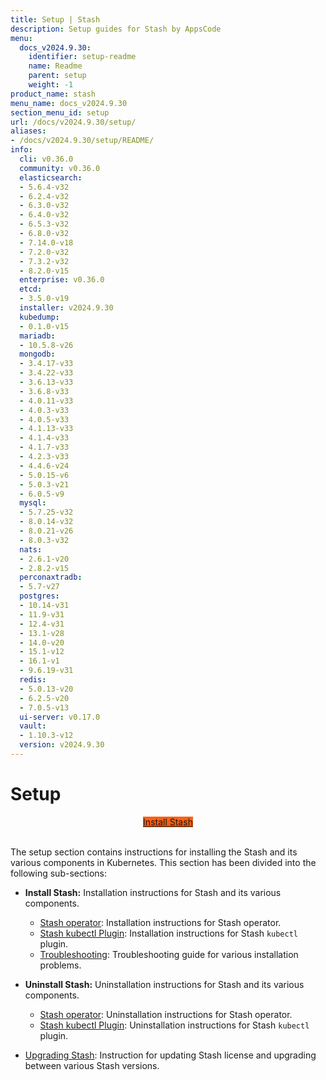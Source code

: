 ```yaml
---
title: Setup | Stash
description: Setup guides for Stash by AppsCode
menu:
  docs_v2024.9.30:
    identifier: setup-readme
    name: Readme
    parent: setup
    weight: -1
product_name: stash
menu_name: docs_v2024.9.30
section_menu_id: setup
url: /docs/v2024.9.30/setup/
aliases:
- /docs/v2024.9.30/setup/README/
info:
  cli: v0.36.0
  community: v0.36.0
  elasticsearch:
  - 5.6.4-v32
  - 6.2.4-v32
  - 6.3.0-v32
  - 6.4.0-v32
  - 6.5.3-v32
  - 6.8.0-v32
  - 7.14.0-v18
  - 7.2.0-v32
  - 7.3.2-v32
  - 8.2.0-v15
  enterprise: v0.36.0
  etcd:
  - 3.5.0-v19
  installer: v2024.9.30
  kubedump:
  - 0.1.0-v15
  mariadb:
  - 10.5.8-v26
  mongodb:
  - 3.4.17-v33
  - 3.4.22-v33
  - 3.6.13-v33
  - 3.6.8-v33
  - 4.0.11-v33
  - 4.0.3-v33
  - 4.0.5-v33
  - 4.1.13-v33
  - 4.1.4-v33
  - 4.1.7-v33
  - 4.2.3-v33
  - 4.4.6-v24
  - 5.0.15-v6
  - 5.0.3-v21
  - 6.0.5-v9
  mysql:
  - 5.7.25-v32
  - 8.0.14-v32
  - 8.0.21-v26
  - 8.0.3-v32
  nats:
  - 2.6.1-v20
  - 2.8.2-v15
  perconaxtradb:
  - 5.7-v27
  postgres:
  - 10.14-v31
  - 11.9-v31
  - 12.4-v31
  - 13.1-v28
  - 14.0-v20
  - 15.1-v12
  - 16.1-v1
  - 9.6.19-v31
  redis:
  - 5.0.13-v20
  - 6.2.5-v20
  - 7.0.5-v13
  ui-server: v0.17.0
  vault:
  - 1.10.3-v12
  version: v2024.9.30
---
```


# Setup

<div style="text-align: center;">
  <a class="button is-info is-medium is-active has-text-weight-normal" href="/docs/v2024.9.30/setup/install/stash/"  style="background:#FC6011; width: 18rem;">Install Stash</a>
</div>
<br>

The setup section contains instructions for installing the Stash and its various components in Kubernetes. This section has been divided into the following sub-sections:

- **Install Stash:** Installation instructions for Stash and its various components.
  - [Stash operator](/docs/v2024.9.30/setup/install/stash/): Installation instructions for Stash operator.
  - [Stash kubectl Plugin](/docs/v2024.9.30/setup/install/kubectl-plugin/): Installation instructions for Stash `kubectl` plugin.
  - [Troubleshooting](/docs/v2024.9.30/setup/install/troubleshooting/): Troubleshooting guide for various installation problems.

- **Uninstall Stash:** Uninstallation instructions for Stash and its various components.
  - [Stash operator](/docs/v2024.9.30/setup/uninstall/stash/): Uninstallation instructions for Stash operator.
  - [Stash kubectl Plugin](/docs/v2024.9.30/setup/uninstall/kubectl-plugin/): Uninstallation instructions for Stash `kubectl` plugin.

- [Upgrading Stash](/docs/v2024.9.30/setup/upgrade/): Instruction for updating Stash license and upgrading between various Stash versions.
